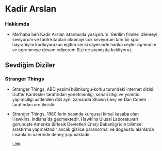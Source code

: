 # Kadir Arslan 

### Hakkımda 

- Merhaba ben Kadir Arslan istanbulda yasiyorum. Gerilim filmleri izlemeyi seviyorum ve tarih kitaplari okumayi cok seviyorum tam bir spor hayraniyim kodluyoruzun egitim serisi sayesinde harika seyler ogrendim ve ogrenmeye devam ediyorum.Sizi de aramizda bekliyoruz.

## Sevdiğim Diziler

### Stranger Things

- Stranger Things, ABD yapimi bilimkurgu-korku turundeki internet dizisi. Duffer Kardeşler tarafindan yonetmenligi, senaristligi ve yonetici yapimciligi ustlenilen dizi aynı zamanda Shawn Levy ve Dan Cohen tarafindan uretilmistir

- Stranger Things, 1980'lerin basında kurgusal kirsal kasaba olan Hawkins, Indiana'da gecmektedir. Hawkins Ulusal Laboratuvari gorunuste Amerika Birlesik Devletleri Enerji Bakanligi icin bilimsel arastirma yapmaktadir ancak gizlice paranormal ve dogaustu alanlarda insanlarin uzerinde deney yapmaktadir.

  [Link](https://github.com/Kadirarslan13/Kodluyoruzilkhtml.git)
  
